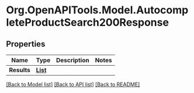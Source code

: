 # Org.OpenAPITools.Model.AutocompleteProductSearch200Response

## Properties

Name | Type | Description | Notes
------------ | ------------- | ------------- | -------------
**Results** | [**List<AutocompleteProductSearch200ResponseResultsInner>**](AutocompleteProductSearch200ResponseResultsInner.md) |  | 

[[Back to Model list]](../README.md#documentation-for-models) [[Back to API list]](../README.md#documentation-for-api-endpoints) [[Back to README]](../README.md)

